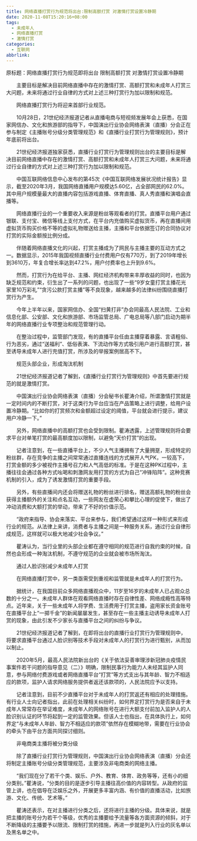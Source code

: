 ```yaml
---
title: 网络直播打赏行为规范将出台:限制高额打赏 对激情打赏设置冷静期
date: 2020-11-08T15:20:16+08:00
tags:
  - 未成年人
  - 网络直播打赏
  - 激情打赏
categories:
  - 互联网
abbrlink:
---
```


原标题：网络直播打赏行为规范即将出台 限制高额打赏 对激情打赏设置冷静期

　　主要目标是解决目前网络直播中存在的激情打赏、高额打赏和未成年人打赏三大问题，未来将通过行业自律的方式对上述三种打赏行为加以限制和规范。

　　网络直播打赏行为将迎来首部行业规范。

　　10月28日，21世纪经济报道记者从直播电商与短视频发展年会上获悉，在国家网信办、文化和旅游部的指导下，中国演出行业协会网络表演（直播）分会正在参与制定《主播账号分级分类管理规范》和《直播行业打赏行为管理规则》，预计年底前将出台。

　　21世纪经济报道独家获悉，直播行业打赏行为管理规则出台的主要目标是解决目前网络直播中存在的激情打赏、高额打赏和未成年人打赏三大问题，未来将通过行业自律的方式对上述三种打赏行为加以限制和规范。

　　中国互联网络信息中心发布的第45次《中国互联网络发展状况统计报告》显示，截至2020年3月，我国网络直播用户规模达5.60亿，占全部网民的62.0%。其中用户规模量最大的直播内容包括游戏直播、体育直播、真人秀直播和演唱会直播等。

　　网络直播行业的一个重要收入来源是粉丝等观看者的打赏。直播平台用户通过银联、支付宝、微信等线上支付方式，在平台内充值购买虚拟货币，再在直播间用虚拟货币购买价格不等的虚拟礼物赠送给主播，主播和平台依据签订的合同协议对打赏的实际金额按比例分成。

　　伴随着网络直播文化的兴起，打赏主播成为了网民与主播主要的互动方式之一。数据显示，2015年我国视频直播行业付费用户仅有770万，到了2019年增长到3610万，年复合增长率达到47.2%，用户付费率也上升到9.6%。

　　然而，打赏行为在给平台、主播、网红经济机构带来丰厚收益的同时，也因为缺乏规范和约束，衍生出了一系列的问题，也出现了一些“9岁女童打赏主播花光家里10万彩礼”“贪污公款打赏主播”等不良现象，越来越多的法律纠纷围绕直播打赏行为产生。

　　今年上半年以来，国家网信办、全国“扫黄打非”办会同最高人民法院、工业和信息化部、公安部、文化和旅游部、市场监管总局、广电总局等八部门启动为期半年的网络直播行业专项整治和规范管理行动。

　　在整治过程中，监管部门发现，有的直播平台任由主播穿着暴露、言语粗俗、行为恶劣，通过“送福利”、低俗表演、下流动作等方式吸引用户进行高额打赏，甚至诱导未成年人进行充值打赏，所涉及的举报案例居高不下。

　　规范头部企业，形成淘汰机制

　　21世纪经济报道记者了解到，《直播行业打赏行为管理规则》中首先要进行规范的就是激情打赏。

　　中国演出行业协会网络表演（直播）分会秘书长瞿涛介绍，所谓激情打赏就是一定时间内的不断打赏，对于这类行为平台应当在产品策略上进行调整，给用户设置冷静期。“比如你的打赏频次和金额超过设定的阈值，平台就会进行提示，建议用户冷静一下。”

　　另外，网络直播中的高额打赏也会受到限制。瞿涛透露，上述管理规则将会要求平台对单笔打赏的最高额度加以限制，以避免“天价打赏”的出现。

　　记者注意到，在一些直播平台上，不少人气主播拥有了大量拥趸，形成特定的粉丝群，存在竞争的主播之间常常通过直播连线的方式展开人气PK，一较高下，打赏金额的多少被视作主播号召力和人气高低的标准。于是在这种PK过程中，主播往往会通过各种方式吆喝和刺激网友用打赏的方式为自己“冲锋陷阵”。这种竞赛机制的引入，成为了诱发激情打赏的重要手段。

　　另外，有些直播间内还会将赠送礼物的粉丝进行排名，赠送高额礼物的粉丝会获得主播额外的关注和点名互动，一些网友在虚荣心和攀比心理的促使下，做出了冲动消费和大额打赏的举动，带来了不好的价值示范。

　　“政府来指导、协会来落实、平台来参与，我们希望通过这样一种形式来形成行业的规范。从法律上来讲，消费者与主播之间是一种服务关系，通过行业自律形成规范，这样就可以极大地减少社会争议。”

　　瞿涛认为，当行业里的头部企业都在遵守相同的规范进行自我约束的时候，自然也会形成一种淘汰机制，不遵守规范的企业就会被市场所淘汰。

　　通过人脸识别减少未成年人打赏

　　在网络直播打赏中，另一类亟需受到重视和监管就是未成年人的打赏行为。

　　据统计，在我国目前众多网络直播观众中，11岁至16岁的未成年人已占观众总数的十分之一。未成年人群体在观看网络直播时存在自律性差、网络成瘾性高等特点。近年来，关于一些未成年人将学费、生活费用于打赏主播，盗用家长资金账号在直播平台上“一掷千金”的新闻屡屡发生，甚至存在一些主播主动诱导未成年人打赏的现象，由此引发不少家长与直播平台之间的纠纷与争议。

　　21世纪经济报道记者了解到，在即将出台的直播行业打赏行为管理规则中，将要求直播平台通过人脸识别等技术手段对未成年人的打赏行为进行甄别，从而加以制止。

　　2020年5月，最高人民法院新出台的《关于依法妥善审理涉新冠肺炎疫情民事案件若干问题的指导意见（二）》明确，限制民事行为能力人未经其监护人同意，参与网络付费游戏或者网络直播平台“打赏”等方式支出与其年龄、智力不相适应的款项，监护人请求网络服务提供者返还该款项的，人民法院应予以支持。

　　记者注意到，目前不少直播平台对于未成年人的打赏返还有相应的处理措施。有行业人士向记者指出，此前在处理相关纠纷时，如何界定打赏行为是否来自于未成年人常常存在举证难度，未成年人的网络账号在进行大额支付前加入监护人的人脸识别认证的环节将起到一定的监管效果。但该人士也指出，在具体执行上，如何界定“与未成年人年龄、智力不相适应的款项”依然存在模糊地带，需要在行业协会的牵头下由平台方面共同探讨细则。

　　非电商类主播将被分类分级

　　除了直播行业打赏行为管理规则，中国演出行业协会网络表演（直播）分会还将制定主播账号分级分类管理规范，主要涉及非电商类的网络主播。

　　“我们现在分了若干个类、娱乐、户外、教育、体育、政务等等，还有小的细分类别。”瞿涛说，“分类的目的是逐步引导主播往高价值的内容转型。从政府的监管上讲，也在倡导在泛娱乐之外，开展更多丰富内涵、有价值的直播活动，比如旅游、文化、传统、艺术等。”

　　瞿涛还表示，在对主播进行分类之后，还将进行主播的分级。具体来说，就是把主播的账号分为若干个等级，优秀的主播要给予流量等各方面资源的倾斜，对于不断降级的主播要予以限流、限制打赏的措施，再进一步就是列入行业的灰名单以及黑名单之中。